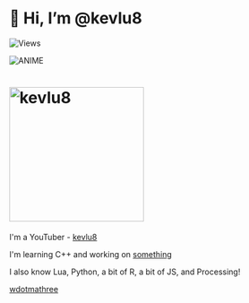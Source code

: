 # 👋 Hi, I’m @kevlu8

![Views](https://komarev.com/ghpvc/?username=kevlu8&color=blue)

![ANIME](https://i.imgur.com/eBB0kKG.jpeg)

<h1>
  <a href="https://github.com/kevlu8">
    <img
      width="240"
      alt="kevlu8"
      src="https://img.shields.io/badge/kevlu8-blue?style=for-the-badge&logo=devdotto"
    />
  </a>
</h1>

I'm a YouTuber - [kevlu8](https://www.youtube.com/kevlu8)

I'm learning C++ and working on [something](https://www.github.com/kevlu8/PZChessBot)

I also know Lua, Python, a bit of R, a bit of JS, and Processing!

[wdotmathree](https://github.com/wdotmathree)
